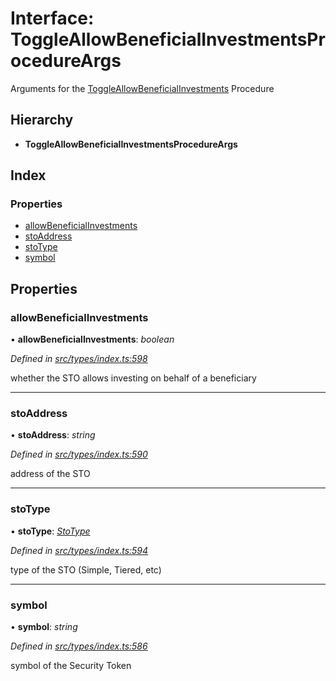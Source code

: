 # Interface: ToggleAllowBeneficialInvestmentsProcedureArgs

Arguments for the [ToggleAllowBeneficialInvestments](../enums/_types_index_.proceduretype.md#toggleallowbeneficialinvestments) Procedure

## Hierarchy

- **ToggleAllowBeneficialInvestmentsProcedureArgs**

## Index

### Properties

- [allowBeneficialInvestments](_types_index_.toggleallowbeneficialinvestmentsprocedureargs.md#allowbeneficialinvestments)
- [stoAddress](_types_index_.toggleallowbeneficialinvestmentsprocedureargs.md#stoaddress)
- [stoType](_types_index_.toggleallowbeneficialinvestmentsprocedureargs.md#stotype)
- [symbol](_types_index_.toggleallowbeneficialinvestmentsprocedureargs.md#symbol)

## Properties

### allowBeneficialInvestments

• **allowBeneficialInvestments**: _boolean_

_Defined in [src/types/index.ts:598](https://github.com/PolymathNetwork/polymath-sdk/blob/c47ae7a/src/types/index.ts#L598)_

whether the STO allows investing on behalf of a beneficiary

---

### stoAddress

• **stoAddress**: _string_

_Defined in [src/types/index.ts:590](https://github.com/PolymathNetwork/polymath-sdk/blob/c47ae7a/src/types/index.ts#L590)_

address of the STO

---

### stoType

• **stoType**: _[StoType](../enums/_types_index_.stotype.md)_

_Defined in [src/types/index.ts:594](https://github.com/PolymathNetwork/polymath-sdk/blob/c47ae7a/src/types/index.ts#L594)_

type of the STO (Simple, Tiered, etc)

---

### symbol

• **symbol**: _string_

_Defined in [src/types/index.ts:586](https://github.com/PolymathNetwork/polymath-sdk/blob/c47ae7a/src/types/index.ts#L586)_

symbol of the Security Token
